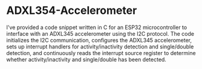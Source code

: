 # **ADXL354-Accelerometer**
I've provided a code snippet written in C for an ESP32 microcontroller to interface with an ADXL345 accelerometer using the I2C protocol. The code initializes the I2C communication, configures the ADXL345 accelerometer, sets up interrupt handlers for activity/inactivity detection and single/double detection, and continuously reads the interrupt source register to determine whether activity/inactivity and single/double has been detected.
